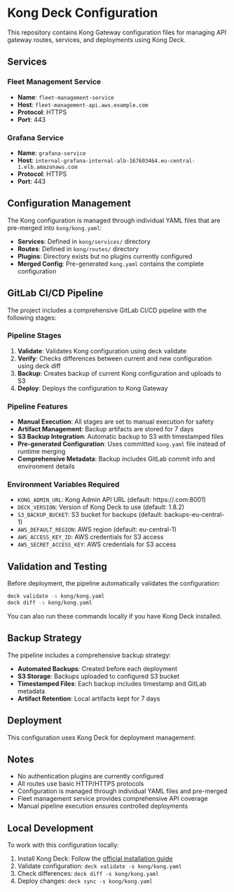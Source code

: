 # Kong Deck Configuration

This repository contains Kong Gateway configuration files for managing API gateway routes, services, and deployments using Kong Deck.


## Services

### Fleet Management Service
- **Name**: `fleet-management-service`
- **Host**: `fleet-management-api.aws.example.com`
- **Protocol**: HTTPS
- **Port**: 443

### Grafana Service
- **Name**: `grafana-service` 
- **Host**: `internal-grafana-internal-alb-167603464.eu-central-1.elb.amazonaws.com`
- **Protocol**: HTTPS
- **Port**: 443

## Configuration Management

The Kong configuration is managed through individual YAML files that are pre-merged into `kong/kong.yaml`:

- **Services**: Defined in `kong/services/` directory
- **Routes**: Defined in `kong/routes/` directory  
- **Plugins**: Directory exists but no plugins currently configured
- **Merged Config**: Pre-generated `kong.yaml` contains the complete configuration


## GitLab CI/CD Pipeline

The project includes a comprehensive GitLab CI/CD pipeline with the following stages:

### Pipeline Stages

1. **Validate**: Validates Kong configuration using deck validate
2. **Verify**: Checks differences between current and new configuration using deck diff
3. **Backup**: Creates backup of current Kong configuration and uploads to S3
4. **Deploy**: Deploys the configuration to Kong Gateway

### Pipeline Features

- **Manual Execution**: All stages are set to manual execution for safety
- **Artifact Management**: Backup artifacts are stored for 7 days
- **S3 Backup Integration**: Automatic backup to S3 with timestamped files
- **Pre-generated Configuration**: Uses committed `kong.yaml` file instead of runtime merging
- **Comprehensive Metadata**: Backup includes GitLab commit info and environment details

### Environment Variables Required

- `KONG_ADMIN_URL`: Kong Admin API URL (default: https://<your-kong-admin-url>.com:8001)
- `DECK_VERSION`: Version of Kong Deck to use (default: 1.8.2)
- `S3_BACKUP_BUCKET`: S3 bucket for backups (default: backups-eu-central-1)
- `AWS_DEFAULT_REGION`: AWS region (default: eu-central-1)
- `AWS_ACCESS_KEY_ID`: AWS credentials for S3 access
- `AWS_SECRET_ACCESS_KEY`: AWS credentials for S3 access

## Validation and Testing

Before deployment, the pipeline automatically validates the configuration:

```bash
deck validate -s kong/kong.yaml
deck diff -s kong/kong.yaml
```

You can also run these commands locally if you have Kong Deck installed.

## Backup Strategy

The pipeline includes a comprehensive backup strategy:

- **Automated Backups**: Created before each deployment
- **S3 Storage**: Backups uploaded to configured S3 bucket
- **Timestamped Files**: Each backup includes timestamp and GitLab metadata
- **Artifact Retention**: Local artifacts kept for 7 days

## Deployment

This configuration uses Kong Deck for deployment management:

## Notes

- No authentication plugins are currently configured
- All routes use basic HTTP/HTTPS protocols 
- Configuration is managed through individual YAML files and pre-merged
- Fleet management service provides comprehensive API coverage
- Manual pipeline execution ensures controlled deployments

## Local Development

To work with this configuration locally:

1. Install Kong Deck: Follow the [official installation guide](https://docs.konghq.com/deck/installation/)
2. Validate configuration: `deck validate -s kong/kong.yaml`
3. Check differences: `deck diff -s kong/kong.yaml`
4. Deploy changes: `deck sync -s kong/kong.yaml`
